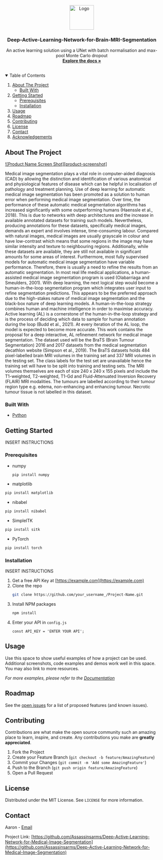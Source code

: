 <!--
*** Thanks for checking out the Best-README-Template. If you have a suggestion
*** that would make this better, please fork the repo and create a pull request
*** or simply open an issue with the tag "enhancement".
*** Thanks again! Now go create something AMAZING! :D
-->

<!-- PROJECT SHIELDS -->
<!--
*** I'm using markdown "reference style" links for readability.
*** Reference links are enclosed in brackets [ ] instead of parentheses ( ).
*** See the bottom of this document for the declaration of the reference variables
*** for contributors-url, forks-url, etc. This is an optional, concise syntax you may use.
*** https://www.markdownguide.org/basic-syntax/#reference-style-links
-->

<!-- PROJECT LOGO -->
<br />
<p align="center">
  <a href="https://github.com/othneildrew/Best-README-Template">
    <img src="images/logo.png" alt="Logo" width="80" height="80">
  </a>

  <h3 align="center">Deep-Active-Learning-Network-for-Brain-MRI-Segmentation</h3>

  <p align="center">
    An active learning solution using a UNet with batch normalisation and max-pool Monte Carlo dropout
    <br />
    <a href="https://github.com/Assassinsarms/Deep-Active-Learning-Network-for-Medical-Image-Segmentation"><strong>Explore the docs »</strong></a>
    <br />
    <br />
  </p>
</p>


<!-- TABLE OF CONTENTS -->
<details open="open">
  <summary>Table of Contents</summary>
  <ol>
    <li>
      <a href="#about-the-project">About The Project</a>
      <ul>
        <li><a href="#built-with">Built With</a></li>
      </ul>
    </li>
    <li>
      <a href="#getting-started">Getting Started</a>
      <ul>
        <li><a href="#prerequisites">Prerequisites</a></li>
        <li><a href="#installation">Installation</a></li>
      </ul>
    </li>
    <li><a href="#usage">Usage</a></li>
    <li><a href="#roadmap">Roadmap</a></li>
    <li><a href="#contributing">Contributing</a></li>
    <li><a href="#license">License</a></li>
    <li><a href="#contact">Contact</a></li>
    <li><a href="#acknowledgements">Acknowledgements</a></li>
  </ol>
</details>



<!-- ABOUT THE PROJECT -->
## About The Project

[![Product Name Screen Shot][product-screenshot]](https://example.com)

Medical image segmentation plays a vital role in computer-aided diagnosis (CAD) by allowing the distinction and identification of various anatomical and physiological features of disease which can be helpful in localisation of pathology and treatment planning. 
       Use of deep learning for automatic medical image segmentation has been promoted as a solution to human error when performing medical image segmentation. Over time, the performance of these automatic medical segmentation algorithms has increased significantly with some outperforming humans (Haenssle et al., 2018). This is due to networks with deep architectures and the increase in available annotated datasets for training such models. Nevertheless, producing annotations for these datasets, specifically medical images, demands an expert and involves intense, time-consuming labour. Compared with natural images, medical images are usually grayscale in colour and have low-contrast which means that some regions in the image may have similar intensity and texture to neighbouring regions. Additionally, while these datasets are available, they are still not available in significant amounts for some areas of interest. Furthermore, most fully supervised models for automatic medical image segmentation have variable performance. Therefore, there is usually a need to refine the results from an automatic segmentation. In most real life medical applications, a human-assisted medical image segmentation program is used (Olabarriaga and Smeulders, 2001). With deep learning, the next logical step would become a human-in-the-loop segmentation program which integrates user input to refine segmentation predictions. This appears to be the preferred approach due to the high-stakes nature of medical image segmentation and the black-box nature of deep learning models. A human-in-the-loop strategy combines human and machine intelligence in order to maximise accuracy. Active learning (AL) is a cornerstone of the human-in-the-loop strategy and is the process of deciding which data to sample for human annotation during the loop (Budd et al., 2021). At every iteration of the AL loop, the model is expected to become more accurate.
       This work contains the proposal for a deep interactive, AL refinement network for medical image segmentation. The dataset used will be the BraTS (Brain Tumour Segmentation) 2016 and 2017 datasets from the medical segmentation decathlon website (Simpson et al., 2019). The BraTS datasets holds 484 pixel-labelled brain MRI volumes in the training set and 337 MRI volumes in the testing set. The class labels for the test set are unavailable hence the training set will have to be split into training and testing sets. The MRI volumes themselves are each of size 240 x 240 x 155 pixels and include the T1-weighted, T2-weighted, T1-Gd and Fluid-Attenuated Inversion Recovery (FLAIR) MRI modalities. The tumours are labelled according to their tumour region type e.g. edema, non-enhancing and enhancing tumour. Necrotic tumour tissue is not labelled in this dataset.

### Built With

* [Python](https://www.python.org/)



<!-- GETTING STARTED -->
## Getting Started

INSERT INSTRUCTIONS

### Prerequisites

* numpy
  ```sh
  pip install numpy
  ```
 * matplotlib
  ```sh
  pip install matplotlib
  ```
 * nibabel
  ```sh
  pip install nibabel
  ```
 * SimpleITK
  ```sh
  pip install sitk
  ```
 * PyTorch
  ```sh
  pip install torch
  ```

### Installation
INSERT INSTRUCTIONS
1. Get a free API Key at [https://example.com](https://example.com)
2. Clone the repo
   ```sh
   git clone https://github.com/your_username_/Project-Name.git
   ```
3. Install NPM packages
   ```sh
   npm install
   ```
4. Enter your API in `config.js`
   ```JS
   const API_KEY = 'ENTER YOUR API';
   ```



<!-- USAGE EXAMPLES -->
## Usage

Use this space to show useful examples of how a project can be used. Additional screenshots, code examples and demos work well in this space. You may also link to more resources.

_For more examples, please refer to the [Documentation](https://example.com)_



<!-- ROADMAP -->
## Roadmap

See the [open issues](https://github.com/othneildrew/Best-README-Template/issues) for a list of proposed features (and known issues).



<!-- CONTRIBUTING -->
## Contributing

Contributions are what make the open source community such an amazing place to learn, inspire, and create. Any contributions you make are **greatly appreciated**.

1. Fork the Project
2. Create your Feature Branch (`git checkout -b feature/AmazingFeature`)
3. Commit your Changes (`git commit -m 'Add some AmazingFeature'`)
4. Push to the Branch (`git push origin feature/AmazingFeature`)
5. Open a Pull Request



<!-- LICENSE -->
## License

Distributed under the MIT License. See `LICENSE` for more information.



<!-- CONTACT -->
## Contact

Aaron - [Email](Aaron.Mir@city.ac.uk)

Project Link: [https://github.com/Assassinsarms/Deep-Active-Learning-Network-for-Medical-Image-Segmentation](https://github.com/Assassinsarms/Deep-Active-Learning-Network-for-Medical-Image-Segmentation)

